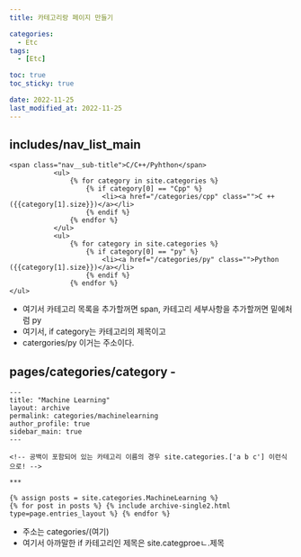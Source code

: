 ```yaml
---
title: 카테고리랑 페이지 만들기

categories:
  - Etc
tags:
  - [Etc]

toc: true
toc_sticky: true

date: 2022-11-25
last_modified_at: 2022-11-25 
---
```


## includes/nav_list_main

 ```
<span class="nav__sub-title">C/C++/Pyhthon</span>
            <ul>
                {% for category in site.categories %}
                    {% if category[0] == "Cpp" %}
                        <li><a href="/categories/cpp" class="">C ++ ({{category[1].size}})</a></li>
                    {% endif %}
                {% endfor %}
            </ul>
            <ul>
                {% for category in site.categories %}
                    {% if category[0] == "py" %}
                        <li><a href="/categories/py" class="">Python ({{category[1].size}})</a></li>
                    {% endif %}
                {% endfor %}
</ul>
```

- 여기서 카테고리 목록을 추가할꺼면  span, 카테고리 세부사항을 추가할꺼면 밑에처럼  py
- 여기서, if category는 카테고리의 제목이고
- catergories/py 이거는 주소이다.

## pages/categories/category -

```
---
title: "Machine Learning"
layout: archive
permalink: categories/machinelearning
author_profile: true
sidebar_main: true
---

<!-- 공백이 포함되어 있는 카테고리 이름의 경우 site.categories.['a b c'] 이런식으로! -->

***

{% assign posts = site.categories.MachineLearning %}
{% for post in posts %} {% include archive-single2.html type=page.entries_layout %} {% endfor %}
```

- 주소는 categories/(여기)
- 여기서 아까말한 if 카테고리인 제목은 site.categproeㄴ.제목
